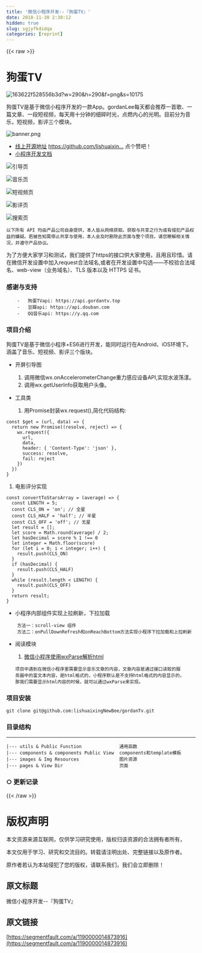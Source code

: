 ```yaml
---
title: '微信小程序开发--『狗蛋TV』' 
date: 2018-11-30 2:30:12
hidden: true
slug: sgjyfk4idqa
categories: [reprint]
---
```


{{< raw >}}

                    
<h1 id="articleHeader0">狗蛋TV</h1>
<p><span class="img-wrap"><img data-src="/img/bVbazwL" src="https://static.alili.tech/img/bVbazwL" alt="163622f528556b3d?w=290&amp;h=290&amp;f=png&amp;s=10175" title="163622f528556b3d?w=290&amp;h=290&amp;f=png&amp;s=10175" style="cursor: pointer; display: inline;"></span></p>
<p>狗蛋TV是基于微信小程序开发的一款App。gordanLee每天都会推荐一首歌、一篇文章、一段短视频，每天用十分钟的细碎时光，点燃内心的光明。目前分为音乐，短视频，影评三个模块。</p>
<p><span class="img-wrap"><img data-src="https://user-gold-cdn.xitu.io/2018/5/15/163621cf53070049?imageView2/1/w/1304/h/734/q/85/format/webp/interlace/1" src="https://static.alili.techhttps://user-gold-cdn.xitu.io/2018/5/15/163621cf53070049?imageView2/1/w/1304/h/734/q/85/format/webp/interlace/1" alt="banner.png" title="banner.png" style="cursor: pointer; display: inline;"></span></p>
<ul>
<li>
<a href="https://github.com/lishuaixingNewBee/gordanTv" rel="nofollow noreferrer" target="_blank">线上开源地址</a> <a href="https://github.com/lishuaixingNewBee/gordanTv" rel="nofollow noreferrer" target="_blank">https://github.com/lishuaixin...</a> 点个赞吧！</li>
<li><a href="https://developers.weixin.qq.com/miniprogram/dev/" rel="nofollow noreferrer" target="_blank">小程序开发文档</a></li>
</ul>
<p><span class="img-wrap"><img data-src="https://user-gold-cdn.xitu.io/2018/5/15/16363d00625d335a?w=267&amp;h=474&amp;f=gif&amp;s=556913" src="https://static.alili.techhttps://user-gold-cdn.xitu.io/2018/5/15/16363d00625d335a?w=267&amp;h=474&amp;f=gif&amp;s=556913" alt="引导页" title="引导页" style="cursor: pointer;"></span></p>
<p><span class="img-wrap"><img data-src="https://user-gold-cdn.xitu.io/2018/5/15/1635f631d527619f?w=267&amp;h=474&amp;f=gif&amp;s=2425224" src="https://static.alili.techhttps://user-gold-cdn.xitu.io/2018/5/15/1635f631d527619f?w=267&amp;h=474&amp;f=gif&amp;s=2425224" alt="音乐页" title="音乐页" style="cursor: pointer;"></span></p>
<p><span class="img-wrap"><img data-src="https://user-gold-cdn.xitu.io/2018/5/15/1635f631d52e422c?w=267&amp;h=474&amp;f=gif&amp;s=2739050" src="https://static.alili.techhttps://user-gold-cdn.xitu.io/2018/5/15/1635f631d52e422c?w=267&amp;h=474&amp;f=gif&amp;s=2739050" alt="短视频页" title="短视频页" style="cursor: pointer;"></span></p>
<p><span class="img-wrap"><img data-src="https://user-gold-cdn.xitu.io/2018/5/15/1635f631d5460ad5?w=267&amp;h=474&amp;f=gif&amp;s=2924101" src="https://static.alili.techhttps://user-gold-cdn.xitu.io/2018/5/15/1635f631d5460ad5?w=267&amp;h=474&amp;f=gif&amp;s=2924101" alt="影评页" title="影评页" style="cursor: pointer;"></span></p>
<p><span class="img-wrap"><img data-src="https://user-gold-cdn.xitu.io/2018/5/15/1635f631d55a00f9?w=267&amp;h=474&amp;f=gif&amp;s=1368594" src="https://static.alili.techhttps://user-gold-cdn.xitu.io/2018/5/15/1635f631d55a00f9?w=267&amp;h=474&amp;f=gif&amp;s=1368594" alt="搜索页" title="搜索页" style="cursor: pointer;"></span></p>
<p><code>以下所有 API 均由产品公司自身提供，本人皆从网络获取。获取与共享之行为或有侵犯产品权益的嫌疑。若被告知需停止共享与使用，本人会及时删除此页面与整个项目。请您暸解相关情况，并遵守产品协议。</code></p>
<p>为了方便大家学习和测试，我们提供了https的接口供大家使用，且用且珍惜。请在微信开发设置中加入request合法域名,或者在开发设置中勾选——不校验合法域名、web-view（业务域名）、TLS 版本以及 HTTPS 证书。</p>
<h3 id="articleHeader1">感谢与支持</h3>
<div class="widget-codetool" style="display:none;">
      <div class="widget-codetool--inner">
      <span class="selectCode code-tool" data-toggle="tooltip" data-placement="top" title="" data-original-title="全选"></span>
      <span type="button" class="copyCode code-tool" data-toggle="tooltip" data-placement="top" data-clipboard-text="    -   狗蛋TVapi: https://api.gordantv.top
    -   豆瓣api: https://api.douban.com
    -   QQ音乐api: https://y.qq.com" title="" data-original-title="复制"></span>
      <span type="button" class="saveToNote code-tool" data-toggle="tooltip" data-placement="top" title="" data-original-title="放进笔记"></span>
      </div>
      </div><pre class="hljs groovy"><code>    -   狗蛋<span class="hljs-string">TVapi:</span> <span class="hljs-string">https:</span><span class="hljs-comment">//api.gordantv.top</span>
    -   豆瓣<span class="hljs-string">api:</span> <span class="hljs-string">https:</span><span class="hljs-comment">//api.douban.com</span>
    -   QQ音乐<span class="hljs-string">api:</span> <span class="hljs-string">https:</span><span class="hljs-comment">//y.qq.com</span></code></pre>
<h3 id="articleHeader2">项目介绍</h3>
<p>狗蛋TV是基于微信小程序+ES6进行开发，能同时运行在Android、iOS环境下。涵盖了音乐、短视频、影评三个版块。</p>
<ul>
<li>
<p>开屏引导图</p>
<ol>
<li>调用微信wx.onAccelerometerChange重力感应设备API,实现水波荡漾。</li>
<li>调用wx.getUserInfo获取用户头像。</li>
</ol>
</li>
<li>
<p>工具类</p>
<ol><li>用Promise封装wx.request(),简化代码结构:</li></ol>
</li>
</ul>
<div class="widget-codetool" style="display:none;">
      <div class="widget-codetool--inner">
      <span class="selectCode code-tool" data-toggle="tooltip" data-placement="top" title="" data-original-title="全选"></span>
      <span type="button" class="copyCode code-tool" data-toggle="tooltip" data-placement="top" data-clipboard-text="const $get = (url, data) => {
  return new Promise((resolve, reject) => {
    wx.request({
      url,
      data,
      header: { 'Content-Type': 'json' },
      success: resolve,
      fail: reject
    })
  })
}" title="" data-original-title="复制"></span>
      <span type="button" class="saveToNote code-tool" data-toggle="tooltip" data-placement="top" title="" data-original-title="放进笔记"></span>
      </div>
      </div><pre class="hljs typescript"><code><span class="hljs-keyword">const</span> $<span class="hljs-keyword">get</span> = <span class="hljs-function">(<span class="hljs-params">url, data</span>) =&gt;</span> {
  <span class="hljs-keyword">return</span> <span class="hljs-keyword">new</span> <span class="hljs-built_in">Promise</span>(<span class="hljs-function">(<span class="hljs-params">resolve, reject</span>) =&gt;</span> {
    wx.request({
      url,
      data,
      header: { <span class="hljs-string">'Content-Type'</span>: <span class="hljs-string">'json'</span> },
      success: resolve,
      fail: reject
    })
  })
}</code></pre>
<ol><li>电影评分实现</li></ol>
<div class="widget-codetool" style="display:none;">
      <div class="widget-codetool--inner">
      <span class="selectCode code-tool" data-toggle="tooltip" data-placement="top" title="" data-original-title="全选"></span>
      <span type="button" class="copyCode code-tool" data-toggle="tooltip" data-placement="top" data-clipboard-text="const convertToStarsArray = (average) => {
  const LENGTH = 5;
  const CLS_ON = 'on'; // 全星
  const CLS_HALF = 'half'; // 半星
  const CLS_OFF = 'off'; // 无星
  let result = [];
  let score = Math.round(average) / 2;
  let hasDecimal = score % 1 !== 0
  let integer = Math.floor(score)
  for (let i = 0; i < integer; i++) {
    result.push(CLS_ON)
  }
  if (hasDecimal) {
    result.push(CLS_HALF)
  }
  while (result.length < LENGTH) {
    result.push(CLS_OFF)
  }
  return result;
}" title="" data-original-title="复制"></span>
      <span type="button" class="saveToNote code-tool" data-toggle="tooltip" data-placement="top" title="" data-original-title="放进笔记"></span>
      </div>
      </div><pre class="hljs javascript"><code><span class="hljs-keyword">const</span> convertToStarsArray = <span class="hljs-function">(<span class="hljs-params">average</span>) =&gt;</span> {
  <span class="hljs-keyword">const</span> LENGTH = <span class="hljs-number">5</span>;
  <span class="hljs-keyword">const</span> CLS_ON = <span class="hljs-string">'on'</span>; <span class="hljs-comment">// 全星</span>
  <span class="hljs-keyword">const</span> CLS_HALF = <span class="hljs-string">'half'</span>; <span class="hljs-comment">// 半星</span>
  <span class="hljs-keyword">const</span> CLS_OFF = <span class="hljs-string">'off'</span>; <span class="hljs-comment">// 无星</span>
  <span class="hljs-keyword">let</span> result = [];
  <span class="hljs-keyword">let</span> score = <span class="hljs-built_in">Math</span>.round(average) / <span class="hljs-number">2</span>;
  <span class="hljs-keyword">let</span> hasDecimal = score % <span class="hljs-number">1</span> !== <span class="hljs-number">0</span>
  <span class="hljs-keyword">let</span> integer = <span class="hljs-built_in">Math</span>.floor(score)
  <span class="hljs-keyword">for</span> (<span class="hljs-keyword">let</span> i = <span class="hljs-number">0</span>; i &lt; integer; i++) {
    result.push(CLS_ON)
  }
  <span class="hljs-keyword">if</span> (hasDecimal) {
    result.push(CLS_HALF)
  }
  <span class="hljs-keyword">while</span> (result.length &lt; LENGTH) {
    result.push(CLS_OFF)
  }
  <span class="hljs-keyword">return</span> result;
}</code></pre>
<ul><li>小程序内部组件实现上拉刷新，下拉加载</li></ul>
<div class="widget-codetool" style="display:none;">
      <div class="widget-codetool--inner">
      <span class="selectCode code-tool" data-toggle="tooltip" data-placement="top" title="" data-original-title="全选"></span>
      <span type="button" class="copyCode code-tool" data-toggle="tooltip" data-placement="top" data-clipboard-text="    方法一：scroll-view 组件
    方法二：onPullDownRefresh和onReachBottom方法实现小程序下拉加载和上拉刷新" title="" data-original-title="复制"></span>
      <span type="button" class="saveToNote code-tool" data-toggle="tooltip" data-placement="top" title="" data-original-title="放进笔记"></span>
      </div>
      </div><pre class="hljs gauss"><code>    方法一：<span class="hljs-keyword">scroll</span>-<span class="hljs-built_in">view</span> 组件
    方法二：onPullDownRefresh和onReachBottom方法实现小程序下拉加载和上拉刷新</code></pre>
<ul><li>
<p>阅读模块</p>
<ol><li><a href="https://github.com/icindy/wxParse" rel="nofollow noreferrer" target="_blank">微信小程序使用wxParse解析html</a></li></ol>
<div class="widget-codetool" style="display:none;">
      <div class="widget-codetool--inner">
      <span class="selectCode code-tool" data-toggle="tooltip" data-placement="top" title="" data-original-title="全选"></span>
      <span type="button" class="copyCode code-tool" data-toggle="tooltip" data-placement="top" data-clipboard-text="项目中遇到在微信小程序里需要显示音乐文章的内容，文章内容是通过接口读取的服
务器中的富文本内容，是html格式的，小程序默认是不支持html格式的内容显示的，
那我们需要显示html内容的时候，就可以通过wxParse来实现。" title="" data-original-title="复制"></span>
      <span type="button" class="saveToNote code-tool" data-toggle="tooltip" data-placement="top" title="" data-original-title="放进笔记"></span>
      </div>
      </div><pre class="hljs"><code>项目中遇到在微信小程序里需要显示音乐文章的内容，文章内容是通过接口读取的服
务器中的富文本内容，是html格式的，小程序默认是不支持html格式的内容显示的，
那我们需要显示html内容的时候，就可以通过wxParse来实现。</code></pre>
</li></ul>
<h3 id="articleHeader3">项目安装</h3>
<div class="widget-codetool" style="display:none;">
      <div class="widget-codetool--inner">
      <span class="selectCode code-tool" data-toggle="tooltip" data-placement="top" title="" data-original-title="全选"></span>
      <span type="button" class="copyCode code-tool" data-toggle="tooltip" data-placement="top" data-clipboard-text="    git clone git@github.com:lishuaixingNewBee/gordanTv.git" title="" data-original-title="复制"></span>
      <span type="button" class="saveToNote code-tool" data-toggle="tooltip" data-placement="top" title="" data-original-title="放进笔记"></span>
      </div>
      </div><pre class="hljs crmsh"><code style="word-break: break-word; white-space: initial;">    git <span class="hljs-keyword">clone</span> <span class="hljs-title">git</span>@github.com:lishuaixingNewBee/gordanTv.git</code></pre>
<h3 id="articleHeader4">目录结构</h3>
<hr>
<div class="widget-codetool" style="display:none;">
      <div class="widget-codetool--inner">
      <span class="selectCode code-tool" data-toggle="tooltip" data-placement="top" title="" data-original-title="全选"></span>
      <span type="button" class="copyCode code-tool" data-toggle="tooltip" data-placement="top" data-clipboard-text="|--- utils &amp; Public Function              通用函数
|--- components &amp; components Public View  components和template模板
|--- images &amp; Img Resources               图片资源
|--- pages &amp; View Dir                     页面" title="" data-original-title="复制"></span>
      <span type="button" class="saveToNote code-tool" data-toggle="tooltip" data-placement="top" title="" data-original-title="放进笔记"></span>
      </div>
      </div><pre class="hljs coq"><code class="shell">|<span class="hljs-type">--- utils</span> &amp; Public <span class="hljs-keyword">Function</span>              通用函数
|<span class="hljs-type">--- components</span> &amp; components Public View  components和template模板
|<span class="hljs-type">--- images</span> &amp; Img Resources               图片资源
|<span class="hljs-type">--- pages</span> &amp; View Dir                     页面</code></pre>
<h3 id="articleHeader5">○ 更新记录</h3>

                
{{< /raw >}}

# 版权声明
本文资源来源互联网，仅供学习研究使用，版权归该资源的合法拥有者所有，

本文仅用于学习、研究和交流目的。转载请注明出处、完整链接以及原作者。

原作者若认为本站侵犯了您的版权，请联系我们，我们会立即删除！

## 原文标题
微信小程序开发--『狗蛋TV』

## 原文链接
[https://segmentfault.com/a/1190000014873916](https://segmentfault.com/a/1190000014873916)

